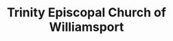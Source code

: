 ---
layout: repo
title: "Trinity Episcopal Church of Williamsport"
id: 15190
permalink: repos/15190/
---